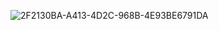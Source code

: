 ![2F2130BA-A413-4D2C-968B-4E93BE6791DA](https://github.com/corinahincu/e-shop---corinahincu/assets/117738625/d1e418c5-1072-4e9f-b78c-17692c8b4a89)
